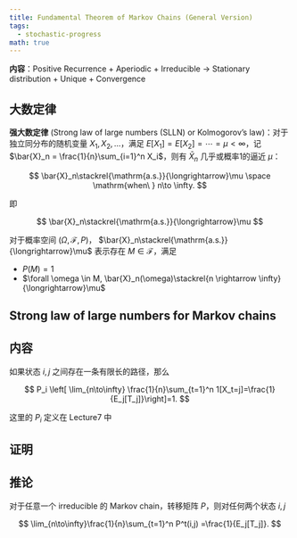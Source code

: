 ```yaml
---
title: Fundamental Theorem of Markov Chains (General Version)
tags:
  - stochastic-progress
math: true
---
```


**内容**：Positive Recurrence + Aperiodic + Irreducible -> Stationary distribution + Unique + Convergence

## 大数定律

**强大数定律** (Strong law of large numbers (SLLN) or Kolmogorov’s law)：对于独立同分布的随机变量 $X_1, X_2, \ldots$，满足 $E[X_1] = E[X_2] = \cdots = \mu < \infty$，记 $\bar{X}_n = \frac{1}{n}\sum_{i=1}^n X_i$，则有 $\bar{X}_n$ 几乎或概率1的逼近 $\mu$：

$$
\bar{X}_n\stackrel{\mathrm{a.s.}}{\longrightarrow}\mu \space \mathrm{when\ } n\to \infty.
$$

即

$$
\bar{X}_n\stackrel{\mathrm{a.s.}}{\longrightarrow}\mu
$$

对于概率空间 $(\Omega, \mathcal{F}, P)$， $\bar{X}_n\stackrel{\mathrm{a.s.}}{\longrightarrow}\mu$ 表示存在 $M \in \mathcal{F}$，满足

- $P(M)=1$
- $\forall \omega \in M, \bar{X}_n(\omega)\stackrel{n \rightarrow \infty}{\longrightarrow}\mu$

## Strong law of large numbers for Markov chains

## 内容

如果状态 $i,j$ 之间存在一条有限长的路径，那么

$$
P_i \left[ \lim_{n\to\infty} \frac{1}{n}\sum_{t=1}^n 1[X_t=j]=\frac{1}{E_j[T_j]}\right]=1.
$$

这里的 $P_i$ 定义在 Lecture7 中

## 证明

## 推论

对于任意一个 irreducible 的 Markov chain，转移矩阵 $P$，则对任何两个状态 $i,j$

$$
\lim_{n\to\infty}\frac{1}{n}\sum_{t=1}^n P^t(i,j) =\frac{1}{E_j[T_j]}.
$$